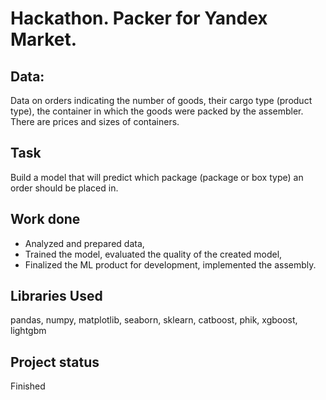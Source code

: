 # **Hackathon. Packer for Yandex Market.**

## **Data:**
Data on orders indicating the number of goods, their cargo type (product type), the container in which the goods were packed by the assembler. There are prices and sizes of containers.

## **Task**
Build a model that will predict which package (package or box type) an order should be placed in.

## **Work done**
- Analyzed and prepared data,
- Trained the model, evaluated the quality of the created model,
- Finalized the ML product for development, implemented the assembly.

## **Libraries Used**
pandas, numpy, matplotlib, seaborn, sklearn, catboost, phik, xgboost, lightgbm

## **Project status**
Finished
